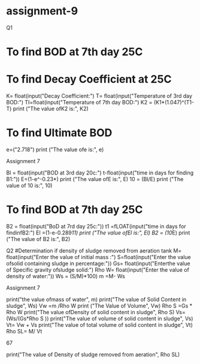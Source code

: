 # assignment-9
Q1
# To find BOD at 7th day 25C
# To find Decay Coefficient at 25C
K= float(input("Decay Coefficient:")
T= float(input("Temperature of 3rd day BOD:")
TI=float(input("Temperature of 7th day BOD:")
K2 = (K1*(1.047)^(T1-T)
print ("The value ofK2 is:", K2)
# To find Ultimate BOD
e=("2.718")
print ("The value ofe is:", e)

Assignment 7

Bl = float(input("BOD at 3rd day 20c:")
t-float(input("time in days for finding B1:"))
E=(1-e^-0.23*)
print ("The value ofE is:", E)
10 = (BI/E)
print ("The value of 10 is:", 10)
# To find BOD at 7th day 25C
B2 = float(input("BoD at 7rd day 25c:"))
t1 =fLOAT(input("time in days for findinfB2:")
El =(1-e-0.289*11)
print ("The value ofEl is:", El)
B2 = (10*E)
print ("The value of B2 is:", B2)

Q2
#Determination if density of sludge removed from aeration tank
M= float(input("Enter the value of initial mass :")
S=float(input("Enter the value ofsolid containing sludge in
percentage:"))
Gs= float(input("Enterthe value of Specific gravity ofsludge solid:")
Rho W= float(input("Enter the value of density of water:"))
Ws = (S/M)*100)
m =M- Ws

Assignment 7

print("the value ofmass of water", m)
print("The value of Solid Content in sludge", Ws)
Vw =m /Rho W
print ("The Value of Volume", Vw)
Rho S =Gs * Rho W
print("The value ofDensity of solid content in sludge", Rho S)
Vs=(Ws/(Gs*Rho S ))
print("The value of volume of solid content in sludge", Vs)
Vt= Vw + Vs
print("The value of total volume of solid content in sludge", Vt)
Rho SL= M/ Vt

67

print("The value of Density of sludge removed from aeration", Rho SL)
